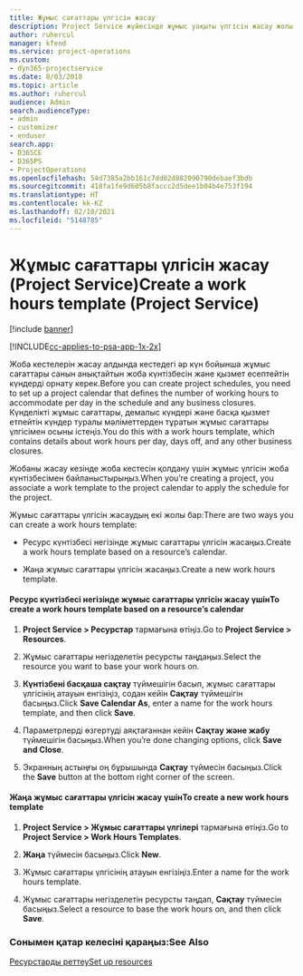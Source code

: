 ```yaml
---
title: Жұмыс сағаттары үлгісін жасау
description: Project Service жүйесінде жұмыс уақыты үлгісін жасау жолы
author: ruhercul
manager: kfend
ms.service: project-operations
ms.custom:
- dyn365-projectservice
ms.date: 8/03/2018
ms.topic: article
ms.author: ruhercul
audience: Admin
search.audienceType:
- admin
- customizer
- enduser
search.app:
- D365CE
- D365PS
- ProjectOperations
ms.openlocfilehash: 54d7385a2bb161c7dd02d882090790debaef3bdb
ms.sourcegitcommit: 418fa1fe9d605b8faccc2d5dee1b04b4e753f194
ms.translationtype: HT
ms.contentlocale: kk-KZ
ms.lasthandoff: 02/10/2021
ms.locfileid: "5148785"
---
```

# <a name="create-a-work-hours-template-project-service"></a><span data-ttu-id="7b8ed-103">Жұмыс сағаттары үлгісін жасау (Project Service)</span><span class="sxs-lookup"><span data-stu-id="7b8ed-103">Create a work hours template (Project Service)</span></span>

[!include [banner](../includes/psa-now-project-operations.md)]

[!INCLUDE[cc-applies-to-psa-app-1x-2x](../includes/cc-applies-to-psa-app-1x-2x.md)]

<span data-ttu-id="7b8ed-104">Жоба кестелерін жасау алдында кестедегі әр күн бойынша жұмыс сағаттары санын анықтайтын жоба күнтізбесін және қызмет есептейтін күндерді орнату керек.</span><span class="sxs-lookup"><span data-stu-id="7b8ed-104">Before you can create project schedules, you need to set up a project calendar that defines the number of working hours to accommodate per day in the schedule and any business closures.</span></span> <span data-ttu-id="7b8ed-105">Күнделікті жұмыс сағаттары, демалыс күндері және басқа қызмет етпейтін күндер туралы мәліметтерден тұратын жұмыс сағаттары үлгісімен осыны істеңіз.</span><span class="sxs-lookup"><span data-stu-id="7b8ed-105">You do this with a work hours template, which contains details about work hours per day, days off, and any other business closures.</span></span>  
  
 <span data-ttu-id="7b8ed-106">Жобаны жасау кезінде жоба кестесін қолдану үшін жұмыс үлгісін жоба күнтізбесімен байланыстырыңыз.</span><span class="sxs-lookup"><span data-stu-id="7b8ed-106">When you’re creating a project, you associate a work template to the project calendar to apply the schedule for the project.</span></span>  
  
 <span data-ttu-id="7b8ed-107">Жұмыс сағаттары үлгісін жасаудың екі жолы бар:</span><span class="sxs-lookup"><span data-stu-id="7b8ed-107">There are two ways you can create a work hours template:</span></span>  
  
-   <span data-ttu-id="7b8ed-108">Ресурс күнтізбесі негізінде жұмыс сағаттары үлгісін жасаңыз.</span><span class="sxs-lookup"><span data-stu-id="7b8ed-108">Create a work hours template based on a resource’s calendar.</span></span>  
  
-   <span data-ttu-id="7b8ed-109">Жаңа жұмыс сағаттары үлгісін жасаңыз.</span><span class="sxs-lookup"><span data-stu-id="7b8ed-109">Create a new work hours template.</span></span>  
  
#### <a name="to-create-a-work-hours-template-based-on-a-resources-calendar"></a><span data-ttu-id="7b8ed-110">Ресурс күнтізбесі негізінде жұмыс сағаттары үлгісін жасау үшін</span><span class="sxs-lookup"><span data-stu-id="7b8ed-110">To create a work hours template based on a resource’s calendar</span></span>  
  
1.  <span data-ttu-id="7b8ed-111">**Project Service > Ресурстар** тармағына өтіңіз.</span><span class="sxs-lookup"><span data-stu-id="7b8ed-111">Go to **Project Service > Resources**.</span></span>  
  
2.  <span data-ttu-id="7b8ed-112">Жұмыс сағаттары негізделетін ресурсты таңдаңыз.</span><span class="sxs-lookup"><span data-stu-id="7b8ed-112">Select the resource you want to base your work hours on.</span></span>  
  
3.  <span data-ttu-id="7b8ed-113">**Күнтізбені басқаша сақтау** түймешігін басып, жұмыс сағаттары үлгісінің атауын енгізіңіз, содан кейін **Сақтау** түймешігін басыңыз.</span><span class="sxs-lookup"><span data-stu-id="7b8ed-113">Click **Save Calendar As**, enter a name for the work hours template, and then click **Save**.</span></span>  
  
4.  <span data-ttu-id="7b8ed-114">Параметрлерді өзгертуді аяқтағаннан кейін **Сақтау және жабу** түймешігін басыңыз.</span><span class="sxs-lookup"><span data-stu-id="7b8ed-114">When you’re done changing options, click **Save and Close**.</span></span>  
  
5.  <span data-ttu-id="7b8ed-115">Экранның астыңғы оң бұрышында **Сақтау** түймесін басыңыз.</span><span class="sxs-lookup"><span data-stu-id="7b8ed-115">Click the **Save** button at the bottom right corner of the screen.</span></span>  
  
#### <a name="to-create-a-new-work-hours-template"></a><span data-ttu-id="7b8ed-116">Жаңа жұмыс сағаттары үлгісін жасау үшін</span><span class="sxs-lookup"><span data-stu-id="7b8ed-116">To create a new work hours template</span></span>  
  
1.  <span data-ttu-id="7b8ed-117">**Project Service > Жұмыс сағаттары үлгілері** тармағына өтіңіз.</span><span class="sxs-lookup"><span data-stu-id="7b8ed-117">Go to **Project Service > Work Hours Templates**.</span></span>  
  
2.  <span data-ttu-id="7b8ed-118">**Жаңа** түймесін басыңыз.</span><span class="sxs-lookup"><span data-stu-id="7b8ed-118">Click **New**.</span></span>  
  
3.  <span data-ttu-id="7b8ed-119">Жұмыс сағаттары үлгісінің атауын енгізіңіз.</span><span class="sxs-lookup"><span data-stu-id="7b8ed-119">Enter a name for the work hours template.</span></span>  
  
4.  <span data-ttu-id="7b8ed-120">Жұмыс сағаттары негізделетін ресурсты таңдап, **Сақтау** түймесін басыңыз.</span><span class="sxs-lookup"><span data-stu-id="7b8ed-120">Select a resource to base the work hours on, and then click **Save**.</span></span>  
  
### <a name="see-also"></a><span data-ttu-id="7b8ed-121">Сонымен қатар келесіні қараңыз:</span><span class="sxs-lookup"><span data-stu-id="7b8ed-121">See Also</span></span>  
 [<span data-ttu-id="7b8ed-122">Ресурстарды реттеу</span><span class="sxs-lookup"><span data-stu-id="7b8ed-122">Set up resources</span></span>](../psa/set-up-resources.md)
